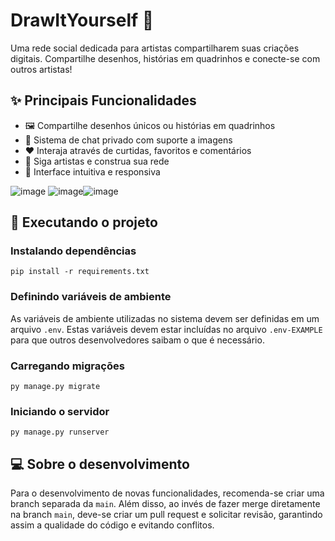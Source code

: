 # DrawItYourself 🎨

Uma rede social dedicada para artistas compartilharem suas criações digitais. Compartilhe desenhos, histórias em quadrinhos e conecte-se com outros artistas!

## ✨ Principais Funcionalidades

- 🖼️ Compartilhe desenhos únicos ou histórias em quadrinhos
- 💬 Sistema de chat privado com suporte a imagens
- ❤️ Interaja através de curtidas, favoritos e comentários
- 👥 Siga artistas e construa sua rede
- 📱 Interface intuitiva e responsiva

![image](https://github.com/user-attachments/assets/e5f25caa-64d9-49cc-941a-327038de0c14)
![image](https://github.com/user-attachments/assets/f7ad537f-24e0-42d7-b824-73fa55020f75)![image](https://github.com/user-attachments/assets/de7b5d2a-b47e-41ae-8952-f009cb7b1d4c)




## 🚀 Executando o projeto

### Instalando dependências

```
pip install -r requirements.txt
```

### Definindo variáveis de ambiente
As variáveis de ambiente utilizadas no sistema devem ser definidas em um arquivo `.env`.
Estas variáveis devem estar incluídas no arquivo `.env-EXAMPLE` para que outros desenvolvedores saibam o que é necessário.

### Carregando migrações

```
py manage.py migrate
```

### Iniciando o servidor

```
py manage.py runserver
```

## 💻 Sobre o desenvolvimento
Para o desenvolvimento de novas funcionalidades, recomenda-se criar uma branch separada da `main`. 
Além disso, ao invés de fazer merge diretamente na branch `main`, deve-se criar um pull request e solicitar revisão,
garantindo assim a qualidade do código e evitando conflitos.
